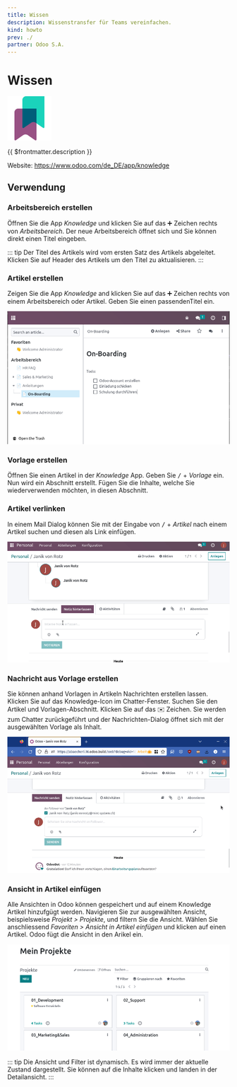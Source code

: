 ```yaml
---
title: Wissen
description: Wissenstransfer für Teams vereinfachen.
kind: howto
prev: ./
partner: Odoo S.A.
---
```


# Wissen

![icons_odoo_knowledge](attachments/icons_odoo_knowledge.png)

{{ $frontmatter.description }}

Website: <https://www.odoo.com/de_DE/app/knowledge>

## Verwendung

### Arbeitsbereich erstellen

Öffnen Sie die App _Knowledge_ und klicken Sie auf das ➕ Zeichen rechts von _Arbeitsbereich_. Der neue Arbeitsbereich öffnet sich und Sie können direkt einen Titel eingeben.

::: tip
Der Titel des Artikels wird vom ersten Satz des Artikels abgeleitet. Klicken Sie auf Header des Artikels um den Titel zu aktualisieren.
:::

### Artikel erstellen

Zeigen Sie die App _Knowledge_ and klicken Sie auf das ➕ Zeichen rechts von einem Arbeitsbereich oder Artikel. Geben Sie einen passendenTitel ein.

![](attachments/Knowledge%20Artikel.png)

### Vorlage erstellen

Öffnen Sie einen Artikel in der _Knowledge_ App. Geben Sie <kbd>/</kbd> + _Vorlage_ ein. Nun wird ein Abschnitt erstellt. Fügen Sie die Inhalte, welche Sie wiederverwenden möchten, in diesen Abschnitt.

### Artikel verlinken

In einem Mail Dialog können Sie mit der Eingabe von <kbd>/</kbd> + _Artikel_ nach einem Artikel suchen und diesen als Link einfügen.

![Knowledge Artike-Link](attachments/Knowledge%20Artikel%20verlinken.gif)

### Nachricht aus Vorlage erstellen

Sie können anhand Vorlagen in Artikeln Nachrichten erstellen lassen. Klicken Sie auf das Knowledge-Icon im Chatter-Fenster. Suchen Sie den Artikel und Vorlagen-Abschnitt. Klicken Sie auf das ✉️ Zeichen. Sie werden zum Chatter zurückgeführt und der Nachrichten-Dialog öffnet sich mit der ausgewählten Vorlage als Inhalt.

![Knowledge Vorlage verschicken](attachments/Knowledge%20Vorlage%20verschicken.gif)

### Ansicht in Artikel einfügen

Alle Ansichten in Odoo können gespeichert und auf einem Knowledge Artikel hinzufgügt werden. Navigieren Sie zur ausgewählten Ansicht, beispielsweise _Projekt > Projekte_, und filtern Sie die Ansicht. Wählen Sie anschliessend _Favoriten > Ansicht in Artikel einfügen_ und klicken auf einen Artikel. Odoo fügt die Ansicht in den Arikel ein.

![](attachments/Knowledge%20Meine%20Projekte%20Ansicht.png)

::: tip
Die Ansicht und Filter ist dynamisch. Es wird immer der aktuelle Zustand dargestellt. Sie können auf die Inhalte klicken und landen in der Detailansicht.
:::
